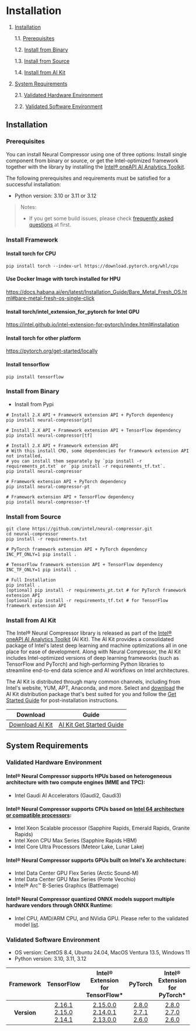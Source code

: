 # Installation

1. [Installation](#installation)

    1.1. [Prerequisites](#prerequisites)

    1.2. [Install from Binary](#install-from-binary)

    1.3. [Install from Source](#install-from-source)

    1.4. [Install from AI Kit](#install-from-ai-kit)

2. [System Requirements](#system-requirements)

   2.1. [Validated Hardware Environment](#validated-hardware-environment)

   2.2. [Validated Software Environment](#validated-software-environment)

## Installation
### Prerequisites
You can install Neural Compressor using one of three options: Install single component from binary or source, or get the Intel-optimized framework together with the library by installing the [Intel® oneAPI AI Analytics Toolkit](https://software.intel.com/content/www/us/en/develop/tools/oneapi/ai-analytics-toolkit.html).

The following prerequisites and requirements must be satisfied for a successful installation:

- Python version: 3.10 or 3.11 or 3.12

> Notes:
> - If you get some build issues, please check [frequently asked questions](faq.md) at first.

### Install Framework
#### Install torch for CPU
```Shell
pip install torch --index-url https://download.pytorch.org/whl/cpu
```
#### Use Docker Image with torch installed for HPU
https://docs.habana.ai/en/latest/Installation_Guide/Bare_Metal_Fresh_OS.html#bare-metal-fresh-os-single-click 

#### Install torch/intel_extension_for_pytorch for Intel GPU
https://intel.github.io/intel-extension-for-pytorch/index.html#installation 

#### Install torch for other platform
https://pytorch.org/get-started/locally

#### Install tensorflow
```Shell
pip install tensorflow
```

### Install from Binary
- Install from Pypi
```Shell
# Install 2.X API + Framework extension API + PyTorch dependency
pip install neural-compressor[pt]
```
```Shell
# Install 2.X API + Framework extension API + TensorFlow dependency
pip install neural-compressor[tf]
```
```Shell
# Install 2.X API + Framework extension API
# With this install CMD, some dependencies for framework extension API not installed, 
# you can install them separately by `pip install -r requirements_pt.txt` or `pip install -r requirements_tf.txt`.
pip install neural-compressor
```
```Shell
# Framework extension API + PyTorch dependency
pip install neural-compressor-pt
```
```Shell
# Framework extension API + TensorFlow dependency
pip install neural-compressor-tf
```

### Install from Source

```Shell
git clone https://github.com/intel/neural-compressor.git
cd neural-compressor
pip install -r requirements.txt
```

```Shell
# PyTorch framework extension API + PyTorch dependency
INC_PT_ONLY=1 pip install .
```

```Shell
# TensorFlow framework extension API + TensorFlow dependency
INC_TF_ONLY=1 pip install .
```

```Shell
# Full Installation
pip install .
[optional] pip install -r requirements_pt.txt # for PyTorch framework extension API
[optional] pip install -r requirements_tf.txt # for TensorFlow framework extension API
```

### Install from AI Kit

The Intel® Neural Compressor library is released as part of the [Intel® oneAPI AI Analytics Toolkit](https://software.intel.com/content/www/us/en/develop/tools/oneapi/ai-analytics-toolkit.html) (AI Kit). The AI Kit provides a consolidated package of Intel's latest deep learning and machine optimizations all in one place for ease of development. Along with Neural Compressor, the AI Kit includes Intel-optimized versions of deep learning frameworks (such as TensorFlow and PyTorch) and high-performing Python libraries to streamline end-to-end data science and AI workflows on Intel architectures.

The AI Kit is distributed through many common channels, including from Intel's website, YUM, APT, Anaconda, and more. Select and [download](https://software.intel.com/content/www/us/en/develop/tools/oneapi/ai-analytics-toolkit/download.html) the AI Kit distribution package that's best suited for you and follow the [Get Started Guide](https://software.intel.com/content/www/us/en/develop/documentation/get-started-with-ai-linux/top.html) for post-installation instructions.

|Download|Guide|
|-|-|
|[Download AI Kit](https://software.intel.com/content/www/us/en/develop/tools/oneapi/ai-analytics-toolkit/) |[AI Kit Get Started Guide](https://software.intel.com/content/www/us/en/develop/documentation/get-started-with-ai-linux/top.html) |

## System Requirements

### Validated Hardware Environment

#### Intel® Neural Compressor supports HPUs based on heterogeneous architecture with two compute engines (MME and TPC): 
* Intel Gaudi Al Accelerators (Gaudi2, Gaudi3)

#### Intel® Neural Compressor supports CPUs based on [Intel 64 architecture or compatible processors](https://en.wikipedia.org/wiki/X86-64):

* Intel Xeon Scalable processor (Sapphire Rapids, Emerald Rapids, Granite Rapids)
* Intel Xeon CPU Max Series (Sapphire Rapids HBM)
* Intel Core Ultra Processors (Meteor Lake, Lunar Lake)

#### Intel® Neural Compressor supports GPUs built on Intel's Xe architecture:

* Intel Data Center GPU Flex Series (Arctic Sound-M)
* Intel Data Center GPU Max Series (Ponte Vecchio)
* Intel® Arc™ B-Series Graphics (Battlemage)

#### Intel® Neural Compressor quantized ONNX models support multiple hardware vendors through ONNX Runtime:

* Intel CPU, AMD/ARM CPU, and NVidia GPU. Please refer to the validated model [list](./validated_model_list.md#validated-onnx-qdq-int8-models-on-multiple-hardware-through-onnx-runtime).

### Validated Software Environment

* OS version: CentOS 8.4, Ubuntu 24.04, MacOS Ventura 13.5, Windows 11
* Python version: 3.10, 3.11, 3.12

<table class="docutils">
<thead>
  <tr style="vertical-align: middle; text-align: center;">
    <th>Framework</th>
    <th>TensorFlow</th>
    <th>Intel®<br>Extension for<br>TensorFlow*</th>
    <th>PyTorch</th>
    <th>Intel®<br>Extension for<br>PyTorch*</th>
    <th>ONNX<br>Runtime</th>
  </tr>
</thead>
<tbody>
  <tr align="center">
    <th>Version</th>
    <td class="tg-7zrl">
    <a href=https://github.com/tensorflow/tensorflow/tree/v2.16.1>2.16.1</a><br>
    <a href=https://github.com/tensorflow/tensorflow/tree/v2.15.0>2.15.0</a><br>
    <a href=https://github.com/tensorflow/tensorflow/tree/v2.14.1>2.14.1</a><br></td>
    <td class="tg-7zrl"> 
    <a href=https://github.com/intel/intel-extension-for-tensorflow/tree/v2.15.0.0>2.15.0.0</a><br>
    <a href=https://github.com/intel/intel-extension-for-tensorflow/tree/v2.14.0.1>2.14.0.1</a><br>
    <a href=https://github.com/intel/intel-extension-for-tensorflow/tree/v2.13.0.0>2.13.0.0</a><br></td>
    <td class="tg-7zrl">
    <a href=https://github.com/pytorch/pytorch/tree/v2.8.0>2.8.0</a><br>
    <a href=https://github.com/pytorch/pytorch/tree/v2.7.1>2.7.1</a><br>
    <a href=https://github.com/pytorch/pytorch/tree/v2.6.0>2.6.0</a><br></td>
    <td class="tg-7zrl">
    <a href=https://github.com/intel/intel-extension-for-pytorch/tree/v2.8.0%2Bcpu>2.8.0</a><br>
    <a href=https://github.com/intel/intel-extension-for-pytorch/tree/v2.7.0%2Bcpu>2.7.0</a><br>
    <a href=https://github.com/intel/intel-extension-for-pytorch/tree/v2.6.0%2Bcpu>2.6.0</a><br></td>
    <td class="tg-7zrl">
    <a href=https://github.com/microsoft/onnxruntime/tree/v1.18.0>1.18.0</a><br>
    <a href=https://github.com/microsoft/onnxruntime/tree/v1.17.3>1.17.3</a><br>
    <a href=https://github.com/microsoft/onnxruntime/tree/v1.16.3>1.16.3</a><br></td>
  </tr>
</tbody>
</table>
